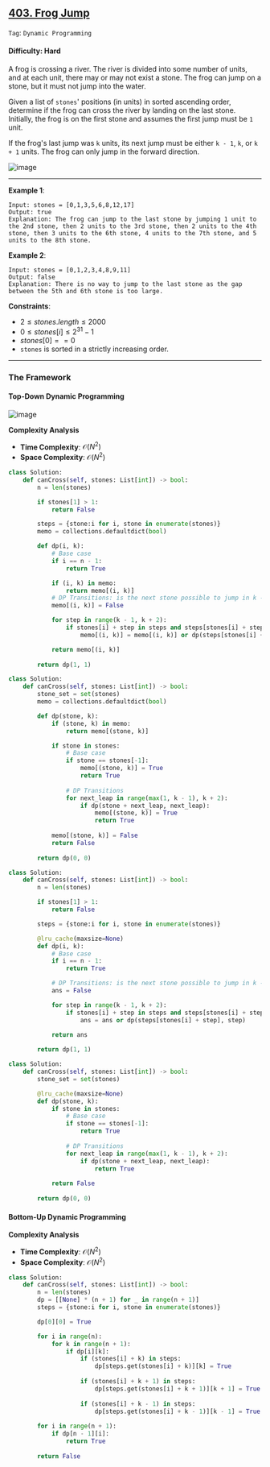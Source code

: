 ## [403. Frog Jump](https://leetcode.com/problems/frog-jump)

```Tag```: ```Dynamic Programming```

#### Difficulty: Hard

A frog is crossing a river. The river is divided into some number of units, and at each unit, there may or may not exist a stone. The frog can jump on a stone, but it must not jump into the water.

Given a list of ```stones```' positions (in units) in sorted ascending order, determine if the frog can cross the river by landing on the last stone. Initially, the frog is on the first stone and assumes the first jump must be ```1``` unit.

If the frog's last jump was ```k``` units, its next jump must be either ```k - 1```, ```k```, or ```k + 1``` units. The frog can only jump in the forward direction.

![image](https://github.com/quananhle/Python/assets/35042430/28de727a-a5cb-45e3-91b2-c41a62074a85)

---

__Example 1__:
```
Input: stones = [0,1,3,5,6,8,12,17]
Output: true
Explanation: The frog can jump to the last stone by jumping 1 unit to the 2nd stone, then 2 units to the 3rd stone, then 2 units to the 4th stone, then 3 units to the 6th stone, 4 units to the 7th stone, and 5 units to the 8th stone.
```

__Example 2__:
```
Input: stones = [0,1,2,3,4,8,9,11]
Output: false
Explanation: There is no way to jump to the last stone as the gap between the 5th and 6th stone is too large.
```

__Constraints__:

- $2 \le stones.length \le 2000$
- $0 \le stones[i] \le 2^{31} - 1$
- $stones[0] == 0$
- ```stones``` is sorted in a strictly increasing order.

---

### The Framework

#### Top-Down Dynamic Programming

![image](https://github.com/quananhle/Python/assets/35042430/ead430b6-90a4-4d8a-af52-1aeb8d365b5f)

__Complexity Analysis__

- __Time Complexity__: $\mathcal{O}(N^{2})$
- __Space Complexity__: $\mathcal{O}(N^{2})$

```Python
class Solution:
    def canCross(self, stones: List[int]) -> bool:
        n = len(stones)

        if stones[1] > 1: 
            return False

        steps = {stone:i for i, stone in enumerate(stones)}
        memo = collections.defaultdict(bool)

        def dp(i, k):
            # Base case
            if i == n - 1:
                return True

            if (i, k) in memo:
                return memo[(i, k)]
            # DP Transitions: is the next stone possible to jump in k - 1, k, k + 1 units?
            memo[(i, k)] = False

            for step in range(k - 1, k + 2):
                if stones[i] + step in steps and steps[stones[i] + step] > i:
                    memo[(i, k)] = memo[(i, k)] or dp(steps[stones[i] + step], step)

            return memo[(i, k)]
    
        return dp(1, 1)
```

```Python
class Solution:
    def canCross(self, stones: List[int]) -> bool:
        stone_set = set(stones)
        memo = collections.defaultdict(bool)

        def dp(stone, k):
            if (stone, k) in memo:
                return memo[(stone, k)]

            if stone in stones:
                # Base case
                if stone == stones[-1]:
                    memo[(stone, k)] = True
                    return True
                
                # DP Transitions
                for next_leap in range(max(1, k - 1), k + 2):
                    if dp(stone + next_leap, next_leap):
                        memo[(stone, k)] = True
                        return True
            
            memo[(stone, k)] = False
            return False
        
        return dp(0, 0)
```

```Python
class Solution:
    def canCross(self, stones: List[int]) -> bool:
        n = len(stones)

        if stones[1] > 1: 
            return False 	

        steps = {stone:i for i, stone in enumerate(stones)}

        @lru_cache(maxsize=None)
        def dp(i, k):
            # Base case
            if i == n - 1:
                return True

            # DP Transitions: is the next stone possible to jump in k - 1, k, k + 1 units?
            ans = False

            for step in range(k - 1, k + 2):
                if stones[i] + step in steps and steps[stones[i] + step] > i:
                    ans = ans or dp(steps[stones[i] + step], step)

            return ans
    
        return dp(1, 1)
```

```Python
class Solution:
    def canCross(self, stones: List[int]) -> bool:
        stone_set = set(stones)

        @lru_cache(maxsize=None)
        def dp(stone, k):
            if stone in stones:
                # Base case
                if stone == stones[-1]:
                    return True
                
                # DP Transitions
                for next_leap in range(max(1, k - 1), k + 2):
                    if dp(stone + next_leap, next_leap):
                        return True
                
            return False
        
        return dp(0, 0)
```

#### Bottom-Up Dynamic Programming

__Complexity Analysis__

- __Time Complexity__: $\mathcal{O}(N^{2})$
- __Space Complexity__: $\mathcal{O}(N^{2})$

```Python
class Solution:
    def canCross(self, stones: List[int]) -> bool:
        n = len(stones)
        dp = [[None] * (n + 1) for _ in range(n + 1)]
        steps = {stone:i for i, stone in enumerate(stones)}

        dp[0][0] = True

        for i in range(n):
            for k in range(n + 1):
                if dp[i][k]:
                    if (stones[i] + k) in steps:
                        dp[steps.get(stones[i] + k)][k] = True
                    
                    if (stones[i] + k + 1) in steps:
                        dp[steps.get(stones[i] + k + 1)][k + 1] = True
                    
                    if (stones[i] + k - 1) in steps:
                        dp[steps.get(stones[i] + k - 1)][k - 1] = True
                    
        for i in range(n + 1):
            if dp[n - 1][i]:
                return True
            
        return False
```
